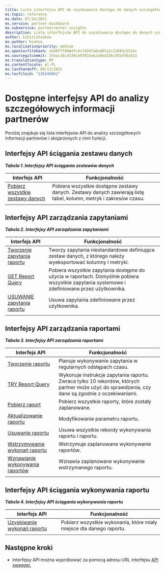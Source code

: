 ```yaml
---
title: Lista interfejsu API do uzyskiwania dostępu do danych szczegółowych informacji partnerów
ms.topic: reference
ms.date: 07/14/2021
ms.service: partner-dashboard
ms.subservice: partnercenter-insights
description: Lista interfejsów API do uzyskiwania dostępu do danych szczegółowych informacji partnerów.
author: kshitishsahoo
ms.author: ksahoo
ms.localizationpriority: medium
ms.openlocfilehash: cbd9f7fd08dfc4cfd247a0ed07a2c12845c5514c
ms.sourcegitcommit: 37eac16c4339cb97831eb2a86d156c45bdf6a531
ms.translationtype: MT
ms.contentlocale: pl-PL
ms.lasthandoff: 09/13/2021
ms.locfileid: "126246801"
---
```

# <a name="available-apis-for-partner-insights-analytics"></a>Dostępne interfejsy API do analizy szczegółowych informacji partnerów

Poniżej znajduje się lista interfejsów API do analizy szczegółowych informacji partnerów i skojarzonych z nimi funkcji.

## <a name="dataset-pull-apis"></a>Interfejsy API ściągania zestawu danych

***Tabela 1. Interfejsy API ściągania zestawów danych***

| **Interfejs API** | **Funkcjonalność** |
| --- | --- |
| [Pobierz wszystkie zestawy danych](insights-programmatic-analytics-api-get-dataset.md) | Pobiera wszystkie dostępne zestawy danych. Zestawy danych zawierają listę tabel, kolumn, metryk i zakresów czasu. |
|||

## <a name="query-management-apis"></a>Interfejsy API zarządzania zapytaniami

***Tabela 2. Interfejsy API zarządzania zapytaniami***

| **Interfejs API** | **Funkcjonalność** |
| --- | --- |
| [Tworzenie zapytania raportu](insights-programmatic-access-paradigm.md#create-report-query-api) | Tworzy zapytania niestandardowe definiujące zestaw danych, z którego należy wyeksportować kolumny i metryki. |
| [GET Report Query](insights-programmatic-analytics-api-get-report-queries.md) | Pobiera wszystkie zapytania dostępne do użycia w raportach. Domyślnie pobiera wszystkie zapytania systemowe i zdefiniowane przez użytkownika. |
| [USUWANIE zapytania raportu](insights-programmatic-analytics-api-delete-report-queries.md) | Usuwa zapytania zdefiniowane przez użytkownika. |
|||

## <a name="report-management-apis"></a>Interfejsy API zarządzania raportami

***Tabela 3. Interfejsy API zarządzania raportami***

| **Interfejs API** | **Funkcjonalność** |
| --- | --- |
| [Tworzenie raportu](insights-programmatic-access-paradigm.md#create-report-api) | Planuje wykonywanie zapytania w regularnych odstępach czasu. |
| [TRY Report Query](insights-programmatic-analytics-api-try-report-queries.md) | Wykonuje instrukcje zapytania raportu. Zwraca tylko 10 rekordów, których partner może użyć do sprawdzenia, czy dane są zgodnie z oczekiwaniami. |
| [Pobierz raport](insights-programmatic-analytics-api-get-report.md) | Pobierz wszystkie raporty, które zostały zaplanowane. |
| [Aktualizowanie raportu](insights-programmatic-analytics-api-update-report.md) | Modyfikowanie parametru raportu. |
| [Usuwanie raportu](insights-programmatic-analytics-api-delete-report.md) | Usuwa wszystkie rekordy wykonywania raportu i raportu. |
| [Wstrzymywanie wykonań raportu](insights-programmatic-analytics-api-pause-report-executions.md) | Wstrzymuje zaplanowane wykonywanie raportów. |
| [Wznawianie wykonywania raportów](insights-programmatic-analytics-api-resume-report-executions.md) | Wznawia zaplanowane wykonywanie wstrzymanego raportu. |
|||

## <a name="report-execution-pull-apis"></a>Interfejsy API ściągania wykonywania raportu

***Tabela 4. Interfejsy API ściągania wykonywania raportu***

| **Interfejs API** | **Funkcjonalność** |
| --- | --- |
| [Uzyskiwanie wykonań raportu](insights-programmatic-access-paradigm.md#get-report-execution-api) | Pobierz wszystkie wykonania, które miały miejsce dla danego raportu. |
|||

## <a name="next-steps"></a>Następne kroki

- Interfejsy API można wypróbować za pomocą adresu URL interfejsu [API swagger.](https://api.partnercenter.microsoft.com/insights/v1/mpn/swagger/index.html)